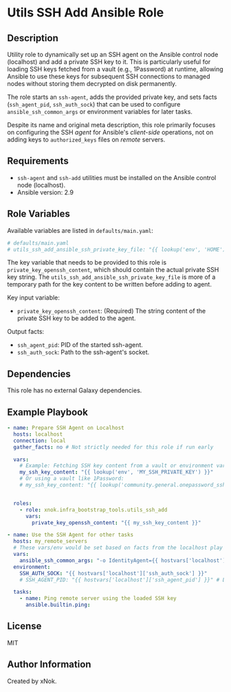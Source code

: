 # Utils SSH Add Ansible Role

## Description

Utility role to dynamically set up an SSH agent on the Ansible control node (localhost) and add a private SSH key to it. This is particularly useful for loading SSH keys fetched from a vault (e.g., 1Password) at runtime, allowing Ansible to use these keys for subsequent SSH connections to managed nodes without storing them decrypted on disk permanently.

The role starts an `ssh-agent`, adds the provided private key, and sets facts (`ssh_agent_pid`, `ssh_auth_sock`) that can be used to configure `ansible_ssh_common_args` or environment variables for later tasks.

Despite its name and original meta description, this role primarily focuses on configuring the SSH *agent* for Ansible's *client-side* operations, not on adding keys to `authorized_keys` files on *remote* servers.

## Requirements

-   `ssh-agent` and `ssh-add` utilities must be installed on the Ansible control node (localhost).
-   Ansible version: 2.9

## Role Variables

Available variables are listed in `defaults/main.yaml`:

```yaml
# defaults/main.yaml
# utils_ssh_add_ansible_ssh_private_key_file: "{{ lookup('env', 'HOME') }}/.ssh/private_key_openssh"
```
The key variable that needs to be provided to this role is `private_key_openssh_content`, which should contain the actual private SSH key string. The `utils_ssh_add_ansible_ssh_private_key_file` is more of a temporary path for the key content to be written before adding to agent.

Key input variable:
- `private_key_openssh_content`: (Required) The string content of the private SSH key to be added to the agent.

Output facts:
- `ssh_agent_pid`: PID of the started ssh-agent.
- `ssh_auth_sock`: Path to the ssh-agent's socket.

## Dependencies

This role has no external Galaxy dependencies.

## Example Playbook

```yaml
- name: Prepare SSH Agent on Localhost
  hosts: localhost
  connection: local
  gather_facts: no # Not strictly needed for this role if run early

  vars:
    # Example: Fetching SSH key content from a vault or environment variable
    my_ssh_key_content: "{{ lookup('env', 'MY_SSH_PRIVATE_KEY') }}"
    # Or using a vault like 1Password:
    # my_ssh_key_content: "{{ lookup('community.general.onepassword_ssh_key', 'My Ansible SSH Key', vault='myvault', ssh_format=true) }}"


  roles:
    - role: xnok.infra_bootstrap_tools.utils_ssh_add
      vars:
        private_key_openssh_content: "{{ my_ssh_key_content }}"

- name: Use the SSH Agent for other tasks
  hosts: my_remote_servers
  # These vars/env would be set based on facts from the localhost play
  vars:
    ansible_ssh_common_args: "-o IdentityAgent={{ hostvars['localhost']['ssh_auth_sock'] }}"
  environment:
    SSH_AUTH_SOCK: "{{ hostvars['localhost']['ssh_auth_sock'] }}"
    # SSH_AGENT_PID: "{{ hostvars['localhost']['ssh_agent_pid'] }}" # Less commonly needed for Ansible itself

  tasks:
    - name: Ping remote server using the loaded SSH key
      ansible.builtin.ping:
```

## License

MIT

## Author Information

Created by xNok.
